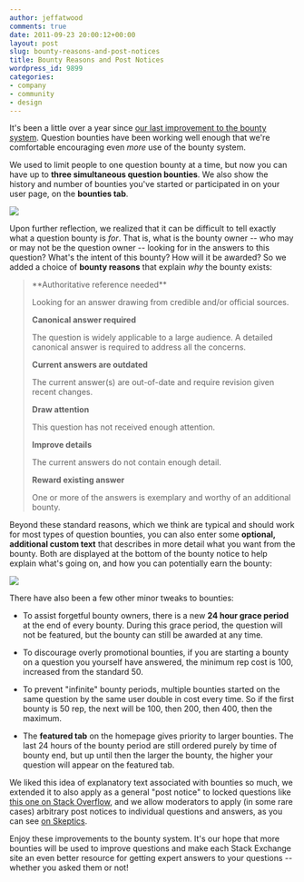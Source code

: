 ```yaml
---
author: jeffatwood
comments: true
date: 2011-09-23 20:00:12+00:00
layout: post
slug: bounty-reasons-and-post-notices
title: Bounty Reasons and Post Notices
wordpress_id: 9899
categories:
- company
- community
- design
---
```


It's been a little over a year since [our last improvement to the bounty system](http://blog.stackoverflow.com/2010/06/improvements-to-bounty-system/). Question bounties have been working well enough that we're comfortable encouraging even _more_ use of the bounty system.

We used to limit people to one question bounty at a time, but now you can have up to **three simultaneous question bounties**. We also show the history and number of bounties you've started or participated in on your user page, on the **bounties tab**.

![](http://blog.stackoverflow.com/wp-content/uploads/user-page-bounty-tab.png)

Upon further reflection, we realized that it can be difficult to tell exactly what a question bounty is _for_. That is, what is the bounty owner -- who may or may not be the question owner -- looking for in the answers to this question? What's the intent of this bounty? How will it be awarded? So we added a choice of **bounty reasons** that explain _why_ the bounty exists:



<blockquote>
**Authoritative reference needed**  

Looking for an answer drawing from credible and/or official sources.

**Canonical answer required**  

The question is widely applicable to a large audience. A detailed canonical answer is required to address all the concerns.

**Current answers are outdated**  

The current answer(s) are out-of-date and require revision given recent changes.

**Draw attention**  

This question has not received enough attention.

**Improve details**  

The current answers do not contain enough detail.

**Reward existing answer**  

One or more of the answers is exemplary and worthy of an additional bounty.
</blockquote>



Beyond these standard reasons, which we think are typical and should work for most types of question bounties, you can also enter some **optional, additional custom text** that describes in more detail what you want from the bounty. Both are displayed at the bottom of the bounty notice to help explain what's going on, and how you can potentially earn the bounty:

![](http://blog.stackoverflow.com/wp-content/uploads/bounty-reason.png)

There have also been a few other minor tweaks to bounties:





  * To assist forgetful bounty owners, there is a new **24 hour grace period** at the end of every bounty. During this grace period, the question will not be featured, but the bounty can still be awarded at any time.

  * To discourage overly promotional bounties, if you are starting a bounty on a question you yourself have answered, the minimum rep cost is 100, increased from the standard 50.

  * To prevent "infinite" bounty periods, multiple bounties started on the same question by the same user double in cost every time. So if the first bounty is 50 rep, the next will be 100, then 200, then 400, then the maximum.

  * The **featured tab** on the homepage gives priority to larger bounties. The last 24 hours of the bounty period are still ordered purely by time of bounty end, but up until then the larger the bounty, the higher your question will appear on the featured tab.


We liked this idea of explanatory text associated with bounties so much, we extended it to also apply as a general "post notice" to locked questions like [this one on Stack Overflow](http://stackoverflow.com/questions/1089327/what-programming-practice-that-you-once-liked-have-you-since-changed-your-mind-ab), and we allow moderators to apply (in some rare cases) arbitrary post notices to individual questions and answers, as you can see [on Skeptics](http://skeptics.stackexchange.com/annotated-posts?tab=noticed).

Enjoy these improvements to the bounty system. It's our hope that more bounties will be used to improve questions and make each Stack Exchange site an even better resource for getting expert answers to your questions -- whether you asked them or not!
